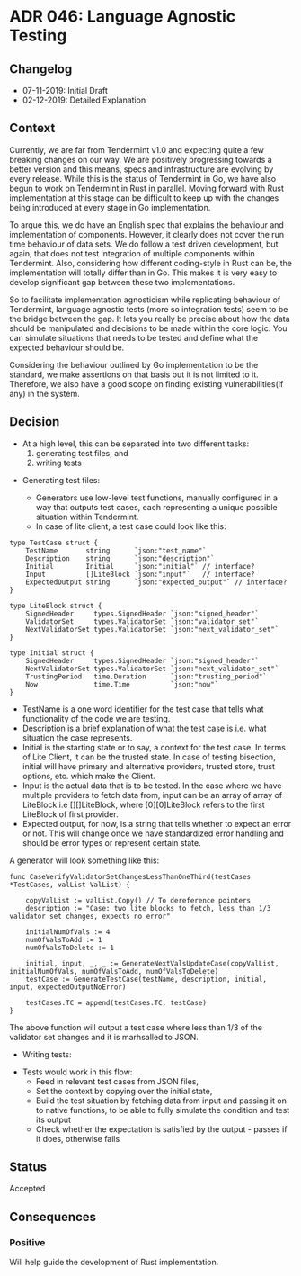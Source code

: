 # ADR 046: Language Agnostic Testing

## Changelog
* 07-11-2019: Initial Draft
* 02-12-2019: Detailed Explanation

## Context

Currently, we are far from Tendermint v1.0 and expecting quite a few breaking changes on our way. We are positively progressing towards a better version and this means, specs and infrastructure are evolving by every release. While this is the status of Tendermint in Go, we have also begun to work on Tendermint in Rust in parallel. Moving forward with Rust implementation at this stage can be difficult to keep up with the changes being introduced at every stage in Go implementation.

To argue this, we do have an English spec that explains the behaviour and implementation of components. However, it clearly does not cover the run time behaviour of data sets. We do follow a test driven development, but again, that does not test integration of multiple components within Tendermint. Also, considering how different coding-style in Rust can be, the implementation will totally differ than in Go. This makes it is very easy to develop significant gap between these two implementations.

So to facilitate implementation agnosticism while replicating behaviour of Tendermint, language agnostic tests (more so integration tests) seem to be the bridge between the gap. It lets you really be precise about how the data should be manipulated and decisions to be made within the core logic. You can simulate situations that needs to be tested and define what the expected behaviour should be.

Considering the behaviour outlined by Go implementation to be the standard, we make assertions on that basis but it is not limited to it. Therefore, we also have a good scope on finding existing vulnerabilities(if any) in the system.

## Decision

- At a high level, this can be separated into two different tasks: 
	1. generating test files, and 
	2. writing tests

* Generating test files:

	- Generators use low-level test functions, manually configured in a way that outputs test cases, each representing a unique possible situation within Tendermint.
	- In case of lite client, a test case could look like this:
```
type TestCase struct {
    TestName       string      `json:"test_name"`
    Description    string      `json:"description"`
    Initial        Initial     `json:"initial"`	// interface?
    Input          []LiteBlock `json:"input"`	// interface?
    ExpectedOutput string      `json:"expected_output"`	// interface?
}

type LiteBlock struct {
    SignedHeader     types.SignedHeader `json:"signed_header"`
    ValidatorSet     types.ValidatorSet `json:"validator_set"`
    NextValidatorSet types.ValidatorSet `json:"next_validator_set"`
}

type Initial struct {
    SignedHeader     types.SignedHeader `json:"signed_header"`
    NextValidatorSet types.ValidatorSet `json:"next_validator_set"`
    TrustingPeriod   time.Duration      `json:"trusting_period"`
    Now              time.Time          `json:"now"`
}
```

- TestName is a one word identifier for the test case that tells what functionality of the code we are testing.
- Description is a brief explanation of what the test case is i.e. what situation the case represents.
- Initial is the starting state or to say, a context for the test case. In terms of Lite Client, it can be the trusted state. In case of testing bisection, initial will have primary and alternative providers, trusted store, trust options, etc. which make the Client.
- Input is the actual data that is to be tested. In the case where we have multiple providers to fetch data from, input can be an array of array of LiteBlock i.e [][]LiteBlock, where [0][0]LiteBlock refers to the first LiteBlock of first provider.
- Expected output, for now, is a string that tells whether to expect an error or not. This will change once we have standardized error handling and should be error types or represent certain state.

A generator will look something like this: 
```
func CaseVerifyValidatorSetChangesLessThanOneThird(testCases *TestCases, valList ValList) {

	copyValList := valList.Copy() // To dereference pointers
	description := "Case: two lite blocks to fetch, less than 1/3 validator set changes, expects no error"

	initialNumOfVals := 4
	numOfValsToAdd := 1
	numOfValsToDelete := 1

	initial, input, _, _ := GenerateNextValsUpdateCase(copyValList, initialNumOfVals, numOfValsToAdd, numOfValsToDelete)
	testCase := GenerateTestCase(testName, description, initial, input, expectedOutputNoError)

	testCases.TC = append(testCases.TC, testCase)
}
```

The above function will output a test case where less than 1/3 of the validator set changes and it is marhsalled to JSON.

* Writing tests: 

- Tests would work in this flow: 
    - Feed in relevant test cases from JSON files,
    - Set the context by copying over the initial state,
    - Build the test situation by fetching data from input and passing it on to native functions, to be able to fully simulate the condition and test its output
    - Check whether the expectation is satisfied by the output - passes if it does, otherwise fails


## Status

Accepted

## Consequences


### Positive

Will help guide the development of Rust implementation.


